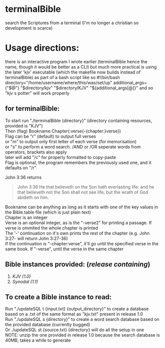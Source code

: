 # terminalBible
search the Scriptures from a terminal (I'm no longer a christian so development is scarce)

# Usage directions:
there is an interactive program I wrote earlier (terminalBible hence the name, though it would be better as a CLI)
but much more practical is using the later 'kjv' executable (which the makefile now builds instead of terminalBible) as part of a bash script like so
#!/bin/bash
directory="/home/username/where/this/was/set/up"
additional_args=("$@")
"$directory/kjv" "$directory/KJV" "${additional_args[@]}"
and so "kjv s potter" will work properly

## for terminalBible:
  To start run "./terminalBible {directory}" (directory containing resources, provided is "KJV") <br>
  Then (flag) Bookname Chapter(:verse{-{chapter:}verse}) <br>
  Flag can be "r" (default) to output full verses <br>
  or "m" to output only first letter of each verse (for memorisation) <br>
  or "s" to perform a word search. /AND or /OR seperate words from operators, brackets also apply <br>
  later will add "/c" for properly formatted to copy-paste <br>
  Flag is optional, the program remembers the previously used one, and it defaults on "/r" <br>

  John 3:36 returns
  <blockquote>John 3:36 He that believeth on the Son hath everlasting life: and he that believeth not the Son shall not see life; but the wrath of God abideth on him.</blockquote>
  Bookname can be anything as long as it starts with one of the key values in the Bible.table file (which is just plain text) <br>
  Chapter is an integer <br>
  Verse is an optional integer, as is the "-verse2" for printing a passage. If verse is ommited the whole chapter is printed<br>
  The '-' continuation on it's own prints the rest of the chapter (e.g. John 3:27- will return John 3:27-36)<br>
  If the continuation is "-chapter:verse", it'll go until the specified verse in the same book. If "-verse", until the verse in the same chapter <br>
<h2> Bible instances provided: (<em>release containing</em>)</h2>
<ol><li><em>KJV (1.0)</em></li>
  <li><em>Synodal (1.1)</em></li></ol>
<h2> To create a Bible instance to read: </h2>
  Run "./updateSQL t {input.txt} {output_directory}"  to create a database based on a .txt of the same format as "kjv.txt" present in release 1.0 <br>
  Run "./updateSQL s {directory}" to create a word search database based on the provided database (currently bugged) <br>
  Or ./updateSQL st {source.txt} {directory} will do all the setup in one <br>
  NOTE: unzip the one provided in release 1.0 because the search database is 40MB, takes a while to generate <br>

